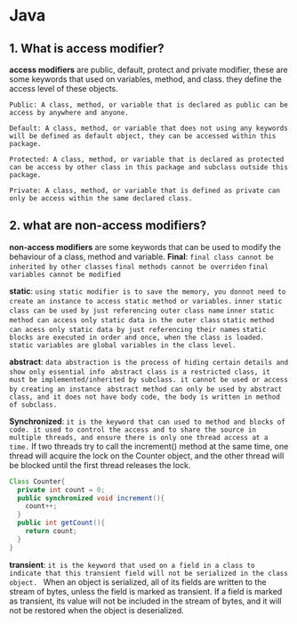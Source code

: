 # Java 

## 1. What is access modifier?
**access modifiers** are public, default, protect and private modifier, these are some keywords that used on variables, method, and class.
they define the access level of these objects.

``Public: A class, method, or variable that is declared as public can be access by anywhere and anyone.``

``Default: A class, method, or variable that does not using any keywords will be defined as default object, they can be accessed within this package.``

``Protected: A class, method, or variable that is declared as protected can be access by other class in this package and subclass outside this package.``

``Private: A class, method, or variable that is defined as private can only be access within the same declared class.``

## 2. what are non-access modifiers?

**non-access modifiers** are some keywords that can be used to modify the behaviour of a class, method and variable.
**Final**: ``final class cannot be inherited by other classes``
       ``final methods cannot be overriden``
       ``final variables cannot be modified``
       
**static**: ``using static modifier is to save the memory, you donnot need to create an instance to access static method or variables.``
       ``inner static class can be used by just referencing outer class name``
       ``inner static method can access only static data in the outer class``
       ``static method can acess only static data by just referencing their names``
       ``static blocks are executed in order and once, when the class is loaded.``
       ``static variables are global variables in the class level.``
       
**abstract**: ``data abstraction is the process of hiding certain details and show only essential info``
       `` abstract class is a restricted class, it must be implemented/inherited by subclass. it cannot be used or access by creating an instance``
       `` abstract method can only be used by abstract class, and it does not have body code, the body is written in method of subclass.``
       
**Synchronized**: ``it is the keyword that can used to method and blocks of code. it used to control the access and to share the source in multiple threads,
                and ensure there is only one thread access at a time.``
If two threads try to call the increment() method at the same time, one thread will acquire the lock on the Counter object, and the other thread will be blocked until the first thread releases the lock.
```java
Class Counter{
  private int count = 0;
  public synchronized void increment(){
    count++;
  }
  public int getCount(){
    return count;
  }
}
```

**transient**: ``it is the keyword that used on a field in a class to indicate that this transient field will not be serialized in the class object. ``
 When an object is serialized, all of its fields are written to the stream of bytes, unless the field is marked as transient. If a field is marked as transient, its value will not be included in the stream of bytes, and it will not be restored when the object is deserialized.
       
